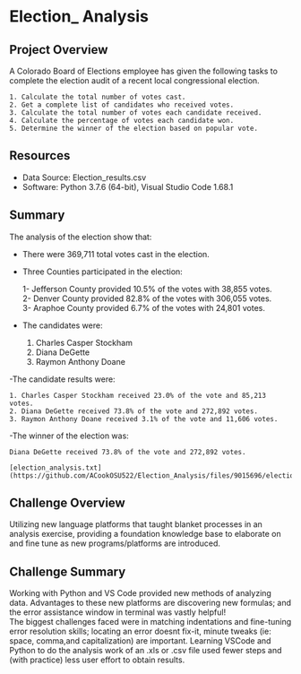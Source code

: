 # Election_ Analysis
## Project Overview
A Colorado Board of Elections employee has given the following tasks to complete the election audit of a recent local congressional election.
	
	1. Calculate the total number of votes cast.
	2. Get a complete list of candidates who received votes.
	3. Calculate the total number of votes each candidate received.
	4. Calculate the percentage of votes each candidate won.
	5. Determine the winner of the election based on popular vote.

## Resources
- Data Source: Election_results.csv
- Software: Python 3.7.6 (64-bit), Visual Studio Code 1.68.1

## Summary
The analysis of the election show that:
- There were 369,711 total votes cast in the election.

- Three Counties participated in the election:

	1- Jefferson County provided 10.5% of the votes with 38,855 votes.   	
	2- Denver County provided 82.8% of the votes with 306,055 votes.    	
	3- Araphoe County provided 6.7% of the votes with 24,801 votes.

- The candidates were:	

	1. Charles Casper Stockham
	2. Diana DeGette
	3. Raymon Anthony Doane

-The candidate results were:

	1. Charles Casper Stockham received 23.0% of the vote and 85,213 votes.
	2. Diana DeGette received 73.8% of the vote and 272,892 votes.
	3. Raymon Anthony Doane received 3.1% of the vote and 11,606 votes.

-The winner of the election was:

  	Diana DeGette received 73.8% of the vote and 272,892 votes.
	
	[election_analysis.txt](https://github.com/ACookOSU522/Election_Analysis/files/9015696/election_analysis.txt)


## Challenge Overview
Utilizing new language platforms that taught blanket processes in an analysis exercise, providing a foundation knowledge base to elaborate on and fine tune as new programs/platforms are introduced.

## Challenge Summary
Working with Python and VS Code provided new methods of analyzing data. 
Advantages to these new platforms are discovering new formulas; and the error assistance window in terminal was vastly helpful!  
The biggest challenges faced were in matching indentations and fine-tuning error resolution skills; locating an error doesnt fix-it, minute tweaks (ie: space, comma,and capitalization) are important. 
Learning VSCode and Python to do the analysis work of an .xls or .csv file used fewer steps and (with practice) less user effort to obtain results. 
